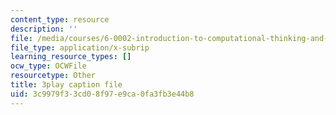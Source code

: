 ```yaml
---
content_type: resource
description: ''
file: /media/courses/6-0002-introduction-to-computational-thinking-and-data-science-fall-2016/3c9979f33cd08f97e9ca0fa3fb3e44b8_iOZVbILaIZc.srt
file_type: application/x-subrip
learning_resource_types: []
ocw_type: OCWFile
resourcetype: Other
title: 3play caption file
uid: 3c9979f3-3cd0-8f97-e9ca-0fa3fb3e44b8
---
```

